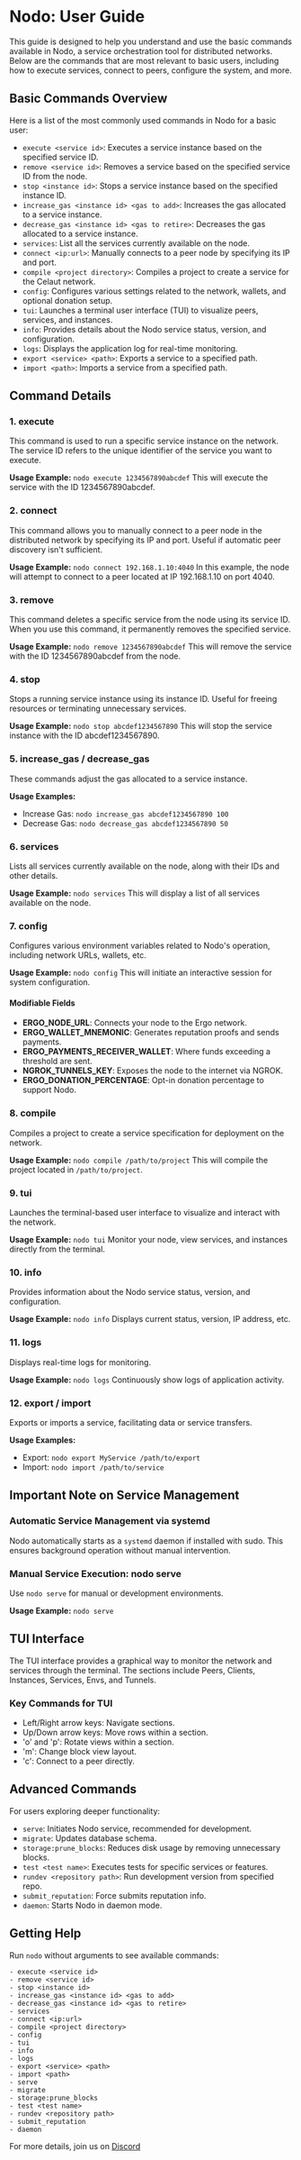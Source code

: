 # Nodo: User Guide

This guide is designed to help you understand and use the basic commands available in Nodo, a service orchestration tool for distributed networks. Below are the commands that are most relevant to basic users, including how to execute services, connect to peers, configure the system, and more.

## Basic Commands Overview

Here is a list of the most commonly used commands in Nodo for a basic user:

- `execute <service id>`: Executes a service instance based on the specified service ID.
- `remove <service id>`: Removes a service based on the specified service ID from the node.
- `stop <instance id>`: Stops a service instance based on the specified instance ID.
- `increase_gas <instance id> <gas to add>`: Increases the gas allocated to a service instance.
- `decrease_gas <instance id> <gas to retire>`: Decreases the gas allocated to a service instance.
- `services`: List all the services currently available on the node.
- `connect <ip:url>`: Manually connects to a peer node by specifying its IP and port.
- `compile <project directory>`: Compiles a project to create a service for the Celaut network.
- `config`: Configures various settings related to the network, wallets, and optional donation setup.
- `tui`: Launches a terminal user interface (TUI) to visualize peers, services, and instances.
- `info`: Provides details about the Nodo service status, version, and configuration.
- `logs`: Displays the application log for real-time monitoring.
- `export <service> <path>`: Exports a service to a specified path.
- `import <path>`: Imports a service from a specified path.

## Command Details

### 1. execute

This command is used to run a specific service instance on the network. The service ID refers to the unique identifier of the service you want to execute.

**Usage Example:**
`nodo execute 1234567890abcdef`
This will execute the service with the ID 1234567890abcdef.

### 2. connect

This command allows you to manually connect to a peer node in the distributed network by specifying its IP and port. Useful if automatic peer discovery isn't sufficient.

**Usage Example:**
`nodo connect 192.168.1.10:4040`
In this example, the node will attempt to connect to a peer located at IP 192.168.1.10 on port 4040.

### 3. remove

This command deletes a specific service from the node using its service ID. When you use this command, it permanently removes the specified service.

**Usage Example:**
`nodo remove 1234567890abcdef`
This will remove the service with the ID 1234567890abcdef from the node.

### 4. stop

Stops a running service instance using its instance ID. Useful for freeing resources or terminating unnecessary services.

**Usage Example:**
`nodo stop abcdef1234567890`
This will stop the service instance with the ID abcdef1234567890.

### 5. increase_gas / decrease_gas

These commands adjust the gas allocated to a service instance.

**Usage Examples:**
- Increase Gas: `nodo increase_gas abcdef1234567890 100`
- Decrease Gas: `nodo decrease_gas abcdef1234567890 50`

### 6. services

Lists all services currently available on the node, along with their IDs and other details.

**Usage Example:**
`nodo services`
This will display a list of all services available on the node.

### 7. config

Configures various environment variables related to Nodo's operation, including network URLs, wallets, etc.

**Usage Example:**
`nodo config`
This will initiate an interactive session for system configuration.

#### Modifiable Fields

- **ERGO_NODE_URL**: Connects your node to the Ergo network.
- **ERGO_WALLET_MNEMONIC**: Generates reputation proofs and sends payments.
- **ERGO_PAYMENTS_RECEIVER_WALLET**: Where funds exceeding a threshold are sent.
- **NGROK_TUNNELS_KEY**: Exposes the node to the internet via NGROK.
- **ERGO_DONATION_PERCENTAGE**: Opt-in donation percentage to support Nodo.

### 8. compile

Compiles a project to create a service specification for deployment on the network.

**Usage Example:**
`nodo compile /path/to/project`
This will compile the project located in `/path/to/project`.

### 9. tui

Launches the terminal-based user interface to visualize and interact with the network.

**Usage Example:**
`nodo tui`
Monitor your node, view services, and instances directly from the terminal.

### 10. info

Provides information about the Nodo service status, version, and configuration.

**Usage Example:**
`nodo info`
Displays current status, version, IP address, etc.

### 11. logs

Displays real-time logs for monitoring.

**Usage Example:**
`nodo logs`
Continuously show logs of application activity.

### 12. export / import

Exports or imports a service, facilitating data or service transfers.

**Usage Examples:**
- Export: `nodo export MyService /path/to/export`
- Import: `nodo import /path/to/service`

## Important Note on Service Management

### Automatic Service Management via systemd

Nodo automatically starts as a `systemd` daemon if installed with sudo. This ensures background operation without manual intervention.

### Manual Service Execution: nodo serve

Use `nodo serve` for manual or development environments.

**Usage Example:**
`nodo serve`

## TUI Interface

The TUI interface provides a graphical way to monitor the network and services through the terminal. The sections include Peers, Clients, Instances, Services, Envs, and Tunnels.

### Key Commands for TUI

- Left/Right arrow keys: Navigate sections.
- Up/Down arrow keys: Move rows within a section.
- 'o' and 'p': Rotate views within a section.
- 'm': Change block view layout.
- 'c': Connect to a peer directly.

## Advanced Commands

For users exploring deeper functionality:

- `serve`: Initiates Nodo service, recommended for development.
- `migrate`: Updates database schema.
- `storage:prune_blocks`: Reduces disk usage by removing unnecessary blocks.
- `test <test name>`: Executes tests for specific services or features.
- `rundev <repository path>`: Run development version from specified repo.
- `submit_reputation`: Force submits reputation info.
- `daemon`: Starts Nodo in daemon mode.

## Getting Help

Run `nodo` without arguments to see available commands:

```
- execute <service id>
- remove <service id>
- stop <instance id>
- increase_gas <instance id> <gas to add>
- decrease_gas <instance id> <gas to retire>
- services
- connect <ip:url>
- compile <project directory>
- config
- tui
- info
- logs
- export <service> <path>
- import <path>
- serve
- migrate
- storage:prune_blocks
- test <test name>
- rundev <repository path>
- submit_reputation
- daemon
```

For more details, join us on [Discord](https://discord.com/channels/668903786361651200/1242433742446788649)